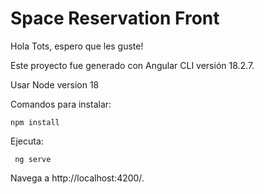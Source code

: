 # Space Reservation Front

Hola Tots, espero que les guste! 


Este proyecto fue generado con Angular CLI versión 18.2.7. 


Usar Node version 18 



Comandos para instalar:

    npm install



Ejecuta: 

     ng serve


Navega a http://localhost:4200/. 
